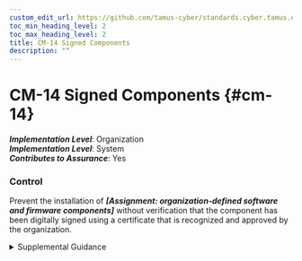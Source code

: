 ```yaml
---
custom_edit_url: https://github.com/tamus-cyber/standards.cyber.tamus.edu/tree/main/static/content/tamus.edu/TAMUS_profile.xml
toc_min_heading_level: 2
toc_max_heading_level: 2
title: CM-14 Signed Components
description: ""
---
```


# CM-14 Signed Components {#cm-14}

_**Implementation Level**_: Organization\
_**Implementation Level**_: System\
_**Contributes to Assurance**_: Yes

### Control

Prevent the installation of _**[Assignment: organization-defined software and firmware components]**_ without verification that the component has been digitally signed using a certificate that is recognized and approved by the organization.

<details>
  <summary>Supplemental Guidance</summary>

Prevent the installation of _**[Assignment: organization-defined software and firmware components]**_ without verification that the component has been digitally signed using a certificate that is recognized and approved by the organization.

</details>

